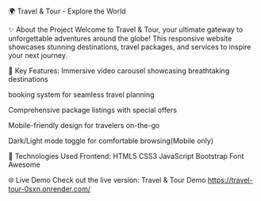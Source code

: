 🌍 Travel & Tour - Explore the World

✨ About the Project
Welcome to Travel & Tour, your ultimate gateway to unforgettable adventures around the globe! This responsive website showcases stunning destinations, travel packages, and services to inspire your next journey.

🌟 Key Features:
Immersive video carousel showcasing breathtaking destinations

booking system for seamless travel planning

Comprehensive package listings with special offers

Mobile-friendly design for travelers on-the-go

Dark/Light mode toggle for comfortable browsing(Mobile only)

🚀 Technologies Used
Frontend:
HTML5
CSS3
JavaScript
Bootstrap
Font Awesome

🌐 Live Demo
Check out the live version: Travel & Tour Demo https://travel-tour-0sxn.onrender.com/
